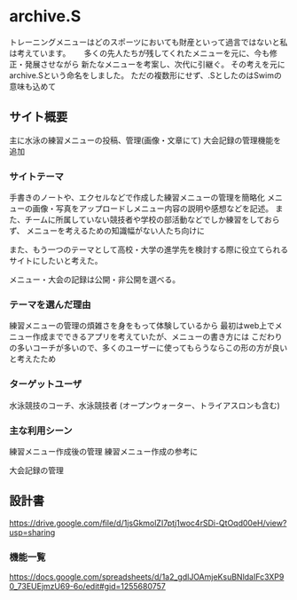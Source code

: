 # archive.S
トレーニングメニューはどのスポーツにおいても財産といって過言ではないと私は考えています。　　
多くの先人たちが残してくれたメニューを元に、今も修正・発展させながら
新たなメニューを考案し、次代に引継ぐ。
その考えを元にarchive.Sという命名をしました。
ただの複数形にせず、.SとしたのはSwimの意味も込めて

## サイト概要
主に水泳の練習メニューの投稿、管理(画像・文章にて)
大会記録の管理機能を追加

### サイトテーマ
手書きのノートや、エクセルなどで作成した練習メニューの管理を簡略化
メニューの画像・写真をアップロードしメニュー内容の説明や感想などを記述。
また、チームに所属していない競技者や学校の部活動などでしか練習をしておらず、
メニューを考えるための知識幅がない人たち向けに

また、もう一つのテーマとして高校・大学の進学先を検討する際に役立てられるサイトにしたいと考えた。

メニュー・大会の記録は公開・非公開を選べる。

### テーマを選んだ理由
練習メニューの管理の煩雑さを身をもって体験しているから
最初はweb上でメニュー作成までできるアプリを考えていたが、メニューの書き方には
こだわりの多いコーチが多いので、多くのユーザーに使ってもらうならこの形の方が良いと考えたため

### ターゲットユーザ
水泳競技のコーチ、水泳競技者
(オープンウォーター、トライアスロンも含む)


### 主な利用シーン
練習メニュー作成後の管理
練習メニュー作成の参考に

大会記録の管理

## 設計書
https://drive.google.com/file/d/1jsGkmolZI7ptj1woc4rSDi-QtOqd00eH/view?usp=sharing

### 機能一覧
https://docs.google.com/spreadsheets/d/1a2_gdlJOAmjeKsuBNldaIFc3XP90_73EUEjmzU69-6o/edit#gid=1255680757


